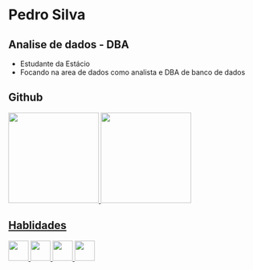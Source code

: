 # Pedro Silva
## Analise de dados - DBA
- Estudante da Estácio
- Focando na area de dados como analista e DBA de banco de dados
## Github
<a href="https://github.com/PedroSilva122">
<img loading="lazy" height="180em" src="https://github-readme-stats.vercel.app/api/top-langs/?username=PedroSilva122&layout=compact&langs_count=7&theme=dracula"/> <img loading="lazy" height="180em" src="https://github-readme-stats.vercel.app/api?username=PedroSilva122&show_icons=true&theme=dracula&include_all_commits=true&count_private=true"/>
</div>

## Hablidades
<img src="https://cdn.jsdelivr.net/gh/devicons/devicon@latest/icons/postgresql/postgresql-original-wordmark.svg" width= "40" height= "40" /> <img src="https://cdn.jsdelivr.net/gh/devicons/devicon@latest/icons/python/python-original.svg" widht= "40" height= "40" /> <img src="https://cdn.jsdelivr.net/gh/devicons/devicon@latest/icons/sqldeveloper/sqldeveloper-original.svg" widht= "40" height = "40" /> <img src="https://cdn.jsdelivr.net/gh/devicons/devicon@latest/icons/microsoftsqlserver/microsoftsqlserver-original-wordmark.svg" widht= "40" height= "40" />
          
